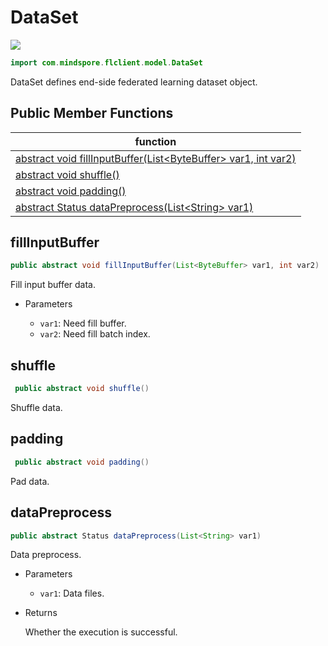 # DataSet

<a href="https://gitee.com/mindspore/docs/blob/r1.6/docs/federated/api/source_en/java_api_dataset.md" target="_blank"><img src="https://gitee.com/mindspore/docs/raw/r1.6/resource/_static/logo_source_en.png"></a>

```java
import com.mindspore.flclient.model.DataSet
```

DataSet defines end-side federated learning dataset object.

## Public Member Functions

| function                    |
| -------------------------------- |
| [abstract void fillInputBuffer(List<ByteBuffer\> var1, int var2)](#fillinputbuffer) |
| [abstract void shuffle()](#shuffle)    |
| [abstract void padding()](#padding) |
| [abstract Status dataPreprocess(List<String\> var1)](#datapreprocess) |

## fillInputBuffer

```java
public abstract void fillInputBuffer(List<ByteBuffer> var1, int var2)
```

Fill input buffer data.

- Parameters

    - `var1`: Need fill buffer.
    - `var2`: Need fill batch index.

## shuffle

```java
 public abstract void shuffle()
```

Shuffle data.

## padding

```java
 public abstract void padding()
```

Pad data.

## dataPreprocess

```java
public abstract Status dataPreprocess(List<String> var1)
```

Data preprocess.

- Parameters

    - `var1`: Data files.

- Returns

  Whether the execution is successful.
